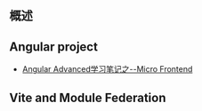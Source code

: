 
## 概述

## Angular project

- [Angular Advanced学习笔记之--Micro Frontend ](#https://github.com/honggzb/Study-General/blob/master/Angular-Study/Angular%20Advanced%E5%AD%A6%E4%B9%A0%E7%AC%94%E8%AE%B0/Angular%20Advanced%E5%AD%A6%E4%B9%A0%E7%AC%94%E8%AE%B0%E4%B9%8B--Micro%20Frontend.md)

## Vite and Module Federation 
